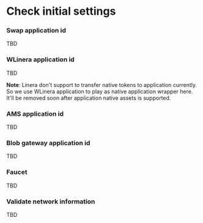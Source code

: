 # Check initial settings

### Swap application id

TBD

### WLinera application id

TBD

**Note**: Linera don't support to transfer native tokens to application currently. So we use WLinera application to play as native application wrapper here. It'll be removed soon after application native assets is supported.

### AMS application id

TBD

### Blob gateway application id

TBD

### Faucet

TBD

### Validate network information

TBD
